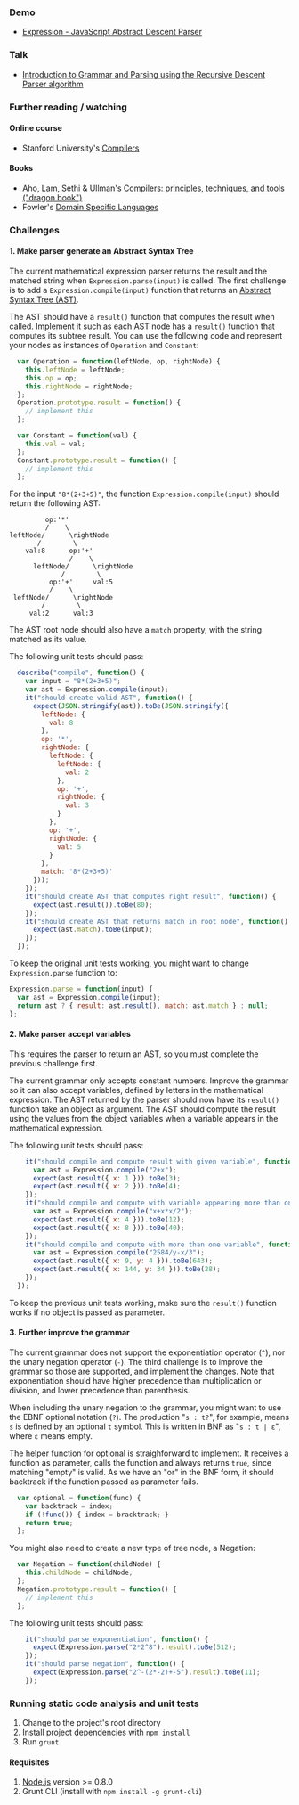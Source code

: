 ### Demo

* [Expression - JavaScript Abstract Descent Parser](http://ericbn.github.io/js-abstract-descent-parser/)

### Talk

* [Introduction to Grammar and Parsing using the Recursive Descent Parser algorithm](https://www.youtube.com/watch?v=9jSSSE2FuLU)

### Further reading / watching

#### Online course

* Stanford University's [Compilers](https://www.coursera.org/course/compilers)

#### Books

* Aho, Lam, Sethi & Ullman's [Compilers: principles, techniques, and tools ("dragon book")](http://dragonbook.stanford.edu/)
* Fowler's [Domain Specific Languages](http://martinfowler.com/books/dsl.html)

### Challenges

#### 1. Make parser generate an Abstract Syntax Tree

The current mathematical expression parser returns the result and the matched string when `Expression.parse(input)` is called. The first challenge is to add a `Expression.compile(input)` function that returns an [Abstract Syntax Tree (AST)](http://stackoverflow.com/q/5026517/2654518).

The AST should have a `result()` function that computes the result when called. Implement it such as each AST node has a `result()` function that computes its subtree result. You can use the following code and represent your nodes as instances of `Operation` and `Constant`:

```javascript
  var Operation = function(leftNode, op, rightNode) {
    this.leftNode = leftNode;
    this.op = op;
    this.rightNode = rightNode;
  };
  Operation.prototype.result = function() {
    // implement this
  };

  var Constant = function(val) {
    this.val = val;
  };
  Constant.prototype.result = function() {
    // implement this
  };
```

For the input `"8*(2+3+5)"`, the function `Expression.compile(input)` should return the following AST:

```
         op:'*'
         /    \
leftNode/      \rightNode
       /        \
    val:8      op:'+'
               /    \
      leftNode/      \rightNode
             /        \
          op:'+'     val:5
          /    \
 leftNode/      \rightNode
        /        \
     val:2      val:3
```

The AST root node should also have a `match` property, with the string matched as its value.

The following unit tests should pass:

```javascript
  describe("compile", function() {
    var input = "8*(2+3+5)";
    var ast = Expression.compile(input);
    it("should create valid AST", function() {
      expect(JSON.stringify(ast)).toBe(JSON.stringify({
        leftNode: {
          val: 8
        },
        op: '*',
        rightNode: {
          leftNode: {
            leftNode: {
              val: 2
            },
            op: '+',
            rightNode: {
              val: 3
            }
          },
          op: '+',
          rightNode: {
            val: 5
          }
        },
        match: '8*(2+3+5)'
      }));
    });
    it("should create AST that computes right result", function() {
      expect(ast.result()).toBe(80);
    });
    it("should create AST that returns match in root node", function() {
      expect(ast.match).toBe(input);
    });
  });
```

To keep the original unit tests working, you might want to change `Expression.parse` function to:

```javascript
Expression.parse = function(input) {
  var ast = Expression.compile(input);
  return ast ? { result: ast.result(), match: ast.match } : null;
};
```

#### 2. Make parser accept variables

This requires the parser to return an AST, so you must complete the previous challenge first.

The current grammar only accepts constant numbers. Improve the grammar so it can also accept variables, defined by letters in the mathematical expression. The AST returned by the parser should now have its `result()` function take an object as argument. The AST should compute the result using the values from the object variables when a variable appears in the mathematical expression.

The following unit tests should pass:

```javascript
    it("should compile and compute result with given variable", function() {
      var ast = Expression.compile("2+x");
      expect(ast.result({ x: 1 })).toBe(3);
      expect(ast.result({ x: 2 })).toBe(4);
    });
    it("should compile and compute with variable appearing more than once", function() {
      var ast = Expression.compile("x+x*x/2");
      expect(ast.result({ x: 4 })).toBe(12);
      expect(ast.result({ x: 8 })).toBe(40);
    });
    it("should compile and compute with more than one variable", function() {
      var ast = Expression.compile("2584/y-x/3");
      expect(ast.result({ x: 9, y: 4 })).toBe(643);
      expect(ast.result({ x: 144, y: 34 })).toBe(28);
    });
  });
```

To keep the previous unit tests working, make sure the `result()` function works if no object is passed as parameter.

#### 3. Further improve the grammar

The current grammar does not support the exponentiation operator (`^`), nor the unary negation operator (`-`). The third challenge is to improve the grammar so those are supported, and implement the changes. Note that exponentiation should have higher precedence than multiplication or division, and lower precedence than parenthesis.

When including the unary negation to the grammar, you might want to use the EBNF optional notation (`?`). The production "`s : t?`", for example, means `s` is defined by an optional `t` symbol. This is written in BNF as "`s : t | ε`", where `ε` means empty. 

The helper function for optional is straighforward to implement. It receives a function as parameter, calls the function and always returns `true`, since matching "empty" is valid. As we have an "or" in the BNF form, it should backtrack if the function passed as parameter fails.

```javascript
  var optional = function(func) {
    var backtrack = index;
    if (!func()) { index = bracktrack; }
    return true;
  };
```

You might also need to create a new type of tree node, a Negation:

```javascript
  var Negation = function(childNode) {
    this.childNode = childNode;
  };
  Negation.prototype.result = function() {
    // implement this
  };
```

The following unit tests should pass:

```javascript
    it("should parse exponentiation", function() {
      expect(Expression.parse("2*2^8").result).toBe(512);
    });
    it("should parse negation", function() {
      expect(Expression.parse("2^-(2*-2)+-5").result).toBe(11);
    });
```

<!--
#### 4. Implement an Abstract Descent Parser generator (HARD!)

The generator should receive an EBNF grammar definition as its input, and generate javascript code for an Abstract Descent Parser that matches strings with the given grammar. The generated parser should have a `match(input)` function that returns the matched string.

The generator should be an Abstract Descent Parser itself. Define the EBNF grammar it accepts and implement it. Add the logic to your generator so it outputs javascript code accordingly.

A suggestion for the EBNF grammar is exemplified below. Blanks are ignored. Each production ends with `;` and has its left and right sides separated by `:`. Terminal symbols may be represented as single characters between `'` or as regular expressions between `/`. Mind that regular expression can have escaped `\/` inside.

```
  expr : term (/[+-]/ term)*;
  term : factor (/[*\/]/ factor)*;
factor : number | '(' expr ')';
number : /\d+(?:\.\d+)?/;
```

It should recognize `|` for "or", parenthesis for a grouped sequence of symbols, `*` for zero-or-more, and also `+` for one-or-more and `?` for optional symbol.
-->

### Running static code analysis and unit tests

1. Change to the project's root directory
2. Install project dependencies with `npm install`
3. Run `grunt`

#### Requisites

1. [Node.js](https://nodejs.org/) version >= 0.8.0
2. Grunt CLI (install with `npm install -g grunt-cli`)
